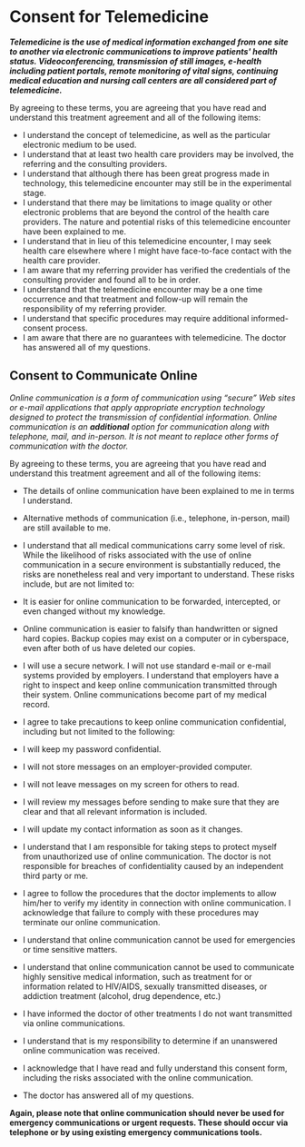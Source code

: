Consent for Telemedicine
========================

***Telemedicine is the use of medical information exchanged from one site to another via electronic communications to improve patients' health status. Videoconferencing, transmission of still images, e-health including patient portals, remote monitoring of vital signs, continuing medical education and nursing call centers are all considered part of telemedicine.***

By agreeing to these terms, you are agreeing that you have read and understand this treatment agreement and all of the following items: 

- I understand the concept of telemedicine, as well as the particular electronic medium to be used.
- I understand that at least two health care providers may be involved, the referring and the consulting providers.
- I understand that although there has been great progress made in technology, this telemedicine encounter may still be in the experimental stage.
- I understand that there may be limitations to image quality or other electronic problems that are beyond the control of the health care providers.
The nature and potential risks of this telemedicine encounter have been explained to me.
- I understand that in lieu of this telemedicine encounter, I may seek health care elsewhere where I might have face-to-face contact with the health care provider.
- I am aware that my referring provider has verified the credentials of the consulting provider and found all to be in order.
- I understand that the telemedicine encounter may be a one time occurrence and that treatment and follow-up will remain the responsibility of my referring provider.
- I understand that specific procedures may require additional informed-consent process.
- I am aware that there are no guarantees with telemedicine.
The doctor has answered all of my questions.


## Consent to Communicate Online ##

*Online communication is a form of communication using “secure” Web sites or e-mail applications that apply appropriate encryption technology designed to protect the transmission of confidential information. Online communication is an **additional** option for communication along with telephone, mail, and in-person. It is not meant to replace other forms of communication with the doctor.*

By agreeing to these terms, you are agreeing that you have read and understand this treatment agreement and all of the following items:

- The details of online communication have been explained to me in terms I understand.
- Alternative methods of communication (i.e., telephone, in-person, mail) are still available to me.
- I understand that all medical communications carry some level of risk. While the likelihood of risks associated with the use of online communication in a secure environment is substantially reduced, the risks are nonetheless real and very important to understand. These risks include, but are not limited to:
 - It is easier for online communication to be forwarded, intercepted, or even changed without my knowledge.
 - Online communication is easier to falsify than handwritten or signed hard copies. Backup copies may exist on a computer or in cyberspace, even after both of us have deleted our copies.
 - I will use a secure network. I will not use standard e-mail or e-mail systems provided by employers. I understand that employers have a right to inspect and keep online communication transmitted through their system.
Online communications become part of my medical record.

- I agree to take precautions to keep online communication confidential, including but not limited to the following:
 - I will keep my password confidential.
 - I will not store messages on an employer-provided computer.
 - I will not leave messages on my screen for others to read.
 - I will review my messages before sending to make sure that they are clear and that all relevant information is included.
 - I will update my contact information as soon as it changes.
- I understand that I am responsible for taking steps to protect myself from unauthorized use of online communication. The doctor is not responsible for breaches of confidentiality caused by an independent third party or me.
- I agree to follow the procedures that the doctor implements to allow him/her to verify my identity in connection with online communication. I acknowledge that failure to comply with these procedures may terminate our online communication.
- I understand that online communication cannot be used for emergencies or time sensitive matters.
- I understand that online communication cannot be used to communicate highly sensitive medical information, such as treatment for or information related to HIV/AIDS, sexually transmitted diseases, or addiction treatment (alcohol, drug dependence, etc.)
- I have informed the doctor of other treatments I do not want transmitted via online communications.
- I understand that is my responsibility to determine if an unanswered online communication was received.
- I acknowledge that I have read and fully understand this consent form, including the risks associated with the online communication.
- The doctor has answered all of my questions.

**Again, please note that online communication should never be used for emergency communications or urgent requests. These should occur via telephone or by using existing emergency communications tools.**